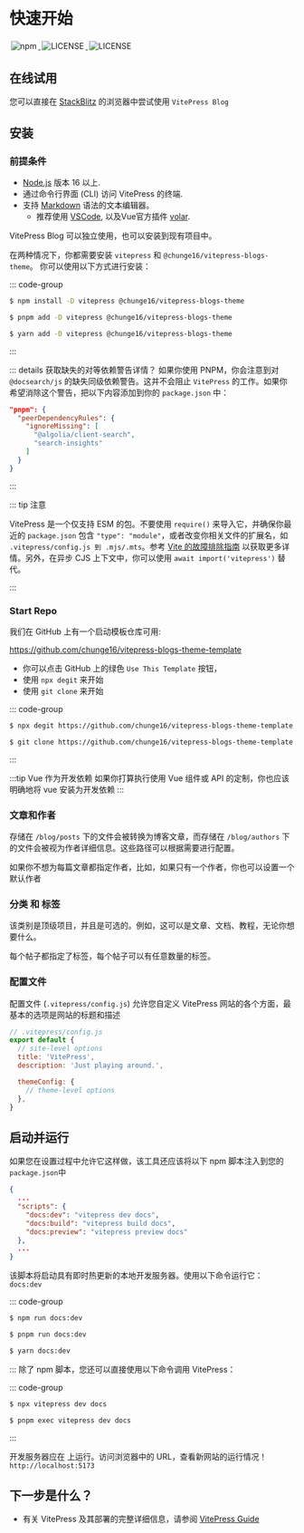# 快速开始

<p align="left">
    <a target="_blank" href="https://www.npmjs.com/package/@chunge16/vitepress-blogs-theme">
        <img style="display:inline-block;margin:0.2em;" alt="npm" src="https://img.shields.io/npm/v/%40chunge16%2Fvitepress-blogs-theme?logo=npm">
    </a>
    <a target="_blank" href="https://github.com/chunge16/vitepress-blogs-theme/blob/main/LICENSE">
        <img style="display:inline-block;margin:0.2em;" alt="LICENSE" src="https://img.shields.io/github/license/chunge16/vitepress-blogs-theme?logo=github">
    </a>
     <a target="_blank" href="https://www.npmjs.com/package/@chunge16/vitepress-blogs-them">
        <img style="display:inline-block;margin:0.2em;" alt="LICENSE" src="https://img.shields.io/npm/dm/%40chunge16/vitepress-blogs-theme?logo=npm&label=vitepress-blogs-theme">
    </a>
</p>

## 在线试用

您可以直接在 [StackBlitz](https://stackblitz.com/~/github.com/chunge16/vitepress-blogs-theme-template) 的浏览器中尝试使用 `VitePress Blog`


## 安装

### 前提条件

- [Node.js](https://nodejs.org/) 版本 16 以上.
- 通过命令行界面 (CLI) 访问 VitePress 的终端.
- 支持 [Markdown](https://en.wikipedia.org/wiki/Markdown) 语法的文本编辑器。
  - 推荐使用 [VSCode](https://code.visualstudio.com/), 以及Vue官方插件 [volar](https://marketplace.visualstudio.com/items?itemName=Vue.volar).

VitePress Blog 可以独立使用，也可以安装到现有项目中。

在两种情况下，你都需要安装 `vitepress` 和 `@chunge16/vitepress-blogs-theme`。 你可以使用以下方式进行安装：

::: code-group

```sh [npm]
$ npm install -D vitepress @chunge16/vitepress-blogs-theme
```

```sh [pnpm]
$ pnpm add -D vitepress @chunge16/vitepress-blogs-theme
```

```sh [yarn]
$ yarn add -D vitepress @chunge16/vitepress-blogs-theme
```

:::

::: details 获取缺失的对等依赖警告详情？
如果你使用 PNPM，你会注意到对 `@docsearch/js` 的缺失同级依赖警告。这并不会阻止 `VitePress` 的工作。如果你希望消除这个警告，把以下内容添加到你的 `package.json` 中：


```json
"pnpm": {
  "peerDependencyRules": {
    "ignoreMissing": [
      "@algolia/client-search",
      "search-insights"
    ]
  }
}
```

:::


::: tip 注意

VitePress 是一个仅支持 ESM 的包。不要使用 `require()` 来导入它，并确保你最近的 `package.json` 包含 `"type": "module"`，或者改变你相关文件的扩展名，如 `.vitepress/config.js 到 .mjs/.mts`。参考 [Vite 的故障排除指南](http://vitejs.dev/guide/troubleshooting.html#this-package-is-esm-only) 以获取更多详情。另外，在异步 CJS 上下文中，你可以使用 `await import('vitepress')` 替代。

:::



### Start Repo

我们在 GitHub 上有一个启动模板仓库可用:

https://github.com/chunge16/vitepress-blogs-theme-template

- 你可以点击 GitHub 上的绿色 `Use This Template` 按钮，
- 使用 `npx degit` 来开始
- 使用 `git clone` 来开始

::: code-group

```sh [npm]
$ npx degit https://github.com/chunge16/vitepress-blogs-theme-template
```

```sh [Git]
$ git clone https://github.com/chunge16/vitepress-blogs-theme-template
```

:::



:::tip Vue 作为开发依赖
如果你打算执行使用 Vue 组件或 API 的定制，你也应该明确地将 vue 安装为开发依赖
:::

### 文章和作者

存储在 `/blog/posts` 下的文件会被转换为博客文章，而存储在 `/blog/authors` 下的文件会被视为作者详细信息。这些路径可以根据需要进行配置。

如果你不想为每篇文章都指定作者，比如，如果只有一个作者，你也可以设置一个默认作者


### 分类 和 标签

该类别是顶级项目，并且是可选的。例如，这可以是文章、文档、教程，无论你想要什么。

每个帖子都指定了标签，每个帖子可以有任意数量的标签。


### 配置文件

配置文件 (`.vitepress/config.js`) 允许您自定义 VitePress 网站的各个方面，最基本的选项是网站的标题和描述


```js
// .vitepress/config.js
export default {
  // site-level options
  title: 'VitePress',
  description: 'Just playing around.',

  themeConfig: {
    // theme-level options
  },
}
```

## 启动并运行
如果您在设置过程中允许它这样做，该工具还应该将以下 npm 脚本注入到您的`package.json`中

```json
{
  ...
  "scripts": {
    "docs:dev": "vitepress dev docs",
    "docs:build": "vitepress build docs",
    "docs:preview": "vitepress preview docs"
  },
  ...
}
```
该脚本将启动具有即时热更新的本地开发服务器。使用以下命令运行它：`docs:dev`


::: code-group

```sh [npm]
$ npm run docs:dev
```

```sh [pnpm]
$ pnpm run docs:dev
```

```sh [yarn]
$ yarn docs:dev
```

:::
除了 npm 脚本，您还可以直接使用以下命令调用 VitePress：


::: code-group

```sh [npm]
$ npx vitepress dev docs
```

```sh [pnpm]
$ pnpm exec vitepress dev docs
```

:::

开发服务器应在 上运行。访问浏览器中的 URL，查看新网站的运行情况！`http://localhost:5173`


## 下一步是什么？
- 有关 VitePress 及其部署的完整详细信息，请参阅 [VitePress Guide](https://vitepress.dev/guide/getting-started)

